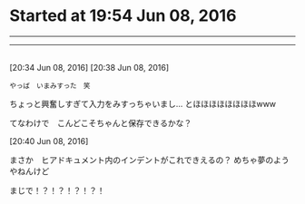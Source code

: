 # Started at **19:54 Jun 08, 2016**
------
------
<br />
[20:34 Jun 08, 2016]
	[20:38 Jun 08, 2016]

	やっば　いまみすった　笑
ちょっと興奮しすぎて入力をみすっちゃいまし... とほほほほほほほほwww


てなわけで　こんどこそちゃんと保存できるかな？

[20:40 Jun 08, 2016]

まさか　ヒアドキュメント内のインデントがこれできえるの？
めちゃ夢のようやねんけど


まじで！？！？！？！？！

